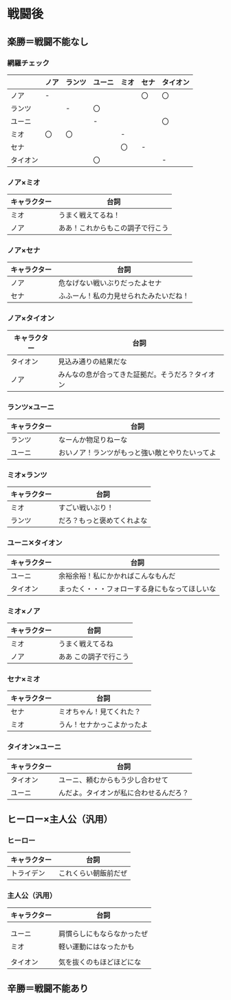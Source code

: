 
# 戦闘後

## 楽勝＝戦闘不能なし

### 網羅チェック

|          | ノア | ランツ | ユーニ | ミオ | セナ | タイオン |
| -------- | ---- | ------ | ------ | ---- | ---- | -------- |
| ノア     | -    |        |        |      | 〇   | 〇       |
| ランツ   |      | -      | 〇     |      |      |          |
| ユーニ   |      |        | -      |      |      | 〇       |
| ミオ     | 〇   | 〇     |        | -    |      |          |
| セナ     |      |        |        | 〇   | -    |          |
| タイオン |      |        | 〇     |      |      | -        |

### ノア×ミオ
| キャラクター | 台詞                             |
| ------------ | -------------------------------- |
| ミオ         | うまく戦えてるね！               |
| ノア         | ああ！これからもこの調子で行こう |

### ノア×セナ
| キャラクター | 台詞                                   |
| ------------ | -------------------------------------- |
| ノア         | 危なげない戦いぶりだったよセナ         |
| セナ         | ふふーん！私の力見せられたみたいだね！ |

### ノア×タイオン
| キャラクター | 台詞                                             |
| ------------ | ------------------------------------------------ |
| タイオン     | 見込み通りの結果だな                             |
| ノア         | みんなの息が合ってきた証拠だ。そうだろ？タイオン |

### ランツ×ユーニ
| キャラクター | 台詞                                           |
| ------------ | ---------------------------------------------- |
| ランツ       | なーんか物足りねーな                           |
| ユーニ       | おいノア！ランツがもっと強い敵とやりたいってよ |

### ミオ×ランツ
| キャラクター | 台詞                       |
| ------------ | -------------------------- |
| ミオ         | すごい戦いぶり！           |
| ランツ       | だろ？もっと褒めてくれよな |

### ユーニ✕タイオン
| キャラクター | 台詞                                           |
| ------------ | ---------------------------------------------- |
| ユーニ       | 余裕余裕！私にかかればこんなもんだ             |
| タイオン     | まったく・・・フォローする身にもなってほしいな |

### ミオ×ノア
| キャラクター | 台詞                       |
| ------------ | -------------------------- |
| ミオ         | うまく戦えてるね           |
| ノア         | ああ この調子で行こう |

### セナ×ミオ
| キャラクター | 台詞                       |
| ------------ | -------------------------- |
| セナ         | ミオちゃん！見てくれた？   |
| ミオ         | うん！セナかっこよかったよ |

### タイオン×ユーニ
| キャラクター | 台詞                                   |
| ------------ | -------------------------------------- |
| タイオン     | ユーニ、頼むからもう少し合わせて       |
| ユーニ       | んだよ。タイオンが私に合わせるんだろ？ |



## ヒーロー×主人公（汎用）

### ヒーロー
| キャラクター | 台詞                     |
| ------------ | ------------------------ |
| トライデン   | これくらい朝飯前だぜ     |

### 主人公（汎用）
| キャラクター | 台詞                       |
| ------------ | -------------------------- |
|              |                            |
|              |                            |
| ユーニ       | 肩慣らしにもならなかったぜ |
| ミオ         | 軽い運動にはなったかも     |
|              |                            |
| タイオン     | 気を抜くのもほどほどにな   |

## 辛勝＝戦闘不能あり

